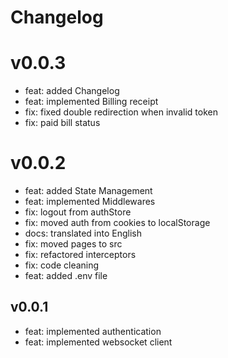 # Changelog

# v0.0.3

- feat: added Changelog
- feat: implemented Billing receipt
- fix: fixed double redirection when invalid token
- fix: paid bill status

# v0.0.2

- feat: added State Management
- feat: implemented Middlewares
- fix: logout from authStore
- fix: moved auth from cookies to localStorage
- docs: translated into English
- fix: moved pages to src
- fix: refactored interceptors
- fix: code cleaning
- feat: added .env file

## v0.0.1

- feat: implemented authentication
- feat: implemented websocket client

